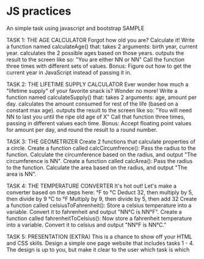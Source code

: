 # JS practices
An simple task using javascript and bootstrap
SAMPLE

TASK 1: THE AGE CALCULATOR
Forgot how old you are? Calculate it!
Write a function named calculateAge() that:
takes 2 arguments: birth year, current year.
calculates the 2 possible ages based on those years.
outputs the result to the screen like so: "You are either NN or NN"
Call the function three times with different sets of values.
Bonus: Figure out how to get the current year in JavaScript instead of passing it in.

TASK 2: THE LIFETIME SUPPLY CALCULATOR
Ever wonder how much a "lifetime supply" of your favorite snack is? Wonder no more!
Write a function named calculateSupply() that:
takes 2 arguments: age, amount per day.
calculates the amount consumed for rest of the life (based on a constant max age).
outputs the result to the screen like so: "You will need NN to last you until the ripe old age of X"
Call that function three times, passing in different values each time.
Bonus: Accept floating point values for amount per day, and round the result to a round number.

TASK 3: THE GEOMETRIZER
Create 2 functions that calculate properties of a circle.
Create a function called calcCircumfrence():
Pass the radius to the function.
Calculate the circumference based on the radius, and output "The circumference is NN".
Create a function called calcArea():
Pass the radius to the function.
Calculate the area based on the radius, and output "The area is NN".

TASK 4: THE TEMPERATURE CONVERTER
It's hot out! Let's make a converter based on the steps here:
°F to °C
Deduct 32, then multiply by 5, then divide by 9
°C to °F
Multiply by 9, then divide by 5, then add 32
Create a function called celsiusToFahrenheit():
Store a celsius temperature into a variable.
Convert it to fahrenheit and output "NN°C is NN°F".
Create a function called fahrenheitToCelsius():
Now store a fahrenheit temperature into a variable.
Convert it to celsius and output "NN°F is NN°C."

TASK 5: PRESENTATION (EXTRA)
This is a chance to show off your HTML and CSS skills.
Design a simple one page website that includes tasks 1 - 4.
The design is up to you, but make it clear to the user which task is which

